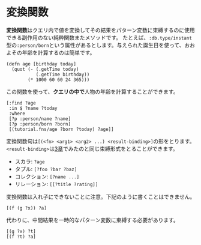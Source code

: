 # 変換関数

**変換関数**はクエリ内で値を変換してその結果をパターン変数に束縛するのに使用できる副作用のない純粋関数またメソッドです。
たとえば、`:db.type/instant`型の`:person/born`という属性があるとします。与えられた誕生日を使って、おおよその年齢を計算するのは簡単です。

    (defn age [birthday today]
      (quot (- (.getTime today)
               (.getTime birthday))
            (* 1000 60 60 24 365)))

この関数を使って、**クエリの中で**人物の年齢を計算することができます。

    [:find ?age
     :in $ ?name ?today
     :where
     [?p :person/name ?name]
     [?p :person/born ?born]
     [(tutorial.fns/age ?born ?today) ?age]]

変換関数句は`[(<fn> <arg1> <arg2> ...) <result-binding>]`の形をとります。
`<result-binding>`は[3章](/chapter/3)でみたのと同じ束縛形式をとることができます。

* スカラ: `?age`
* タプル: `[?foo ?bar ?baz]`
* コレクション: `[?name ...]`
* リレーション: `[[?title ?rating]]`

変換関数は入れ子にできないことに注意。下記のように書くことはできません。

    [(f (g ?x)) ?a]

代わりに、中間結果を一時的なパターン変数に束縛する必要があります。

    [(g ?x) ?t]
    [(f ?t) ?a]
